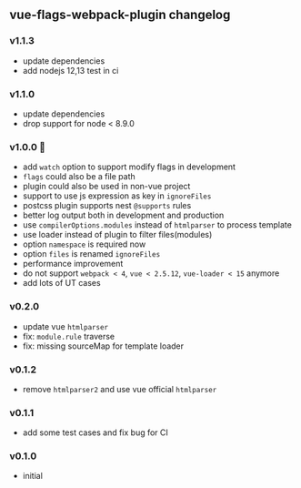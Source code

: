 ## vue-flags-webpack-plugin changelog

### v1.1.3
+ update dependencies
+ add nodejs 12,13 test in ci

### v1.1.0
+ update dependencies
+ drop support for node < 8.9.0

### v1.0.0 🎉
+ add `watch` option to support modify flags in development
+ `flags` could also be a file path
+ plugin could also be used in non-vue project
+ support to use js expression as key in `ignoreFiles`
+ postcss plugin supports nest `@supports` rules
+ better log output both in development and production
+ use `compilerOptions.modules` instead of `htmlparser` to process template
+ use loader instead of plugin to filter files(modules)
+ option `namespace` is required now
+ option `files` is renamed `ignoreFiles`
+ performance improvement
+ do not support `webpack < 4`, `vue < 2.5.12`, `vue-loader < 15` anymore
+ add lots of UT cases

### v0.2.0
* update vue `htmlparser`
* fix: `module.rule` traverse
* fix: missing sourceMap for template loader

### v0.1.2
* remove `htmlparser2` and use vue official `htmlparser`

### v0.1.1
* add some test cases and fix bug for CI

### v0.1.0
* initial
